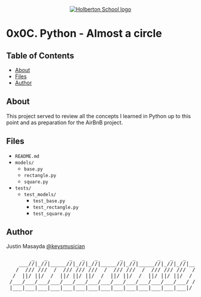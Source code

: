 <p align="center">
  <a href=#>
    <img src="https://user-images.githubusercontent.com/74752740/175812508-dc2482bf-bd5b-4c0a-b075-1bede95c488e.png" alt="Holberton School logo">
  </a>
</p>

# 0x0C. Python - Almost a circle

## Table of Contents
* [About](#about)
* [Files](#files)
* [Author](#author)

## About
This project served to review all the concepts I learned in Python up to this point and as preparation for the AirBnB project.

## Files
* `README.md`
* `models/`
	* `base.py`
	* `rectangle.py`
	* `square.py`
* `tests/`
	* `test_models/`
		* `test_base.py`
		* `test_rectangle.py`
		* `test_square.py`

## Author
Justin Masayda [@keysmusician](https://github.com/keysmusician)
<div align="center">
<pre>
        _   _       _   _   _       _   _       _   _   _     
    ___//|_//|_____//|_//|_//|_____//|_//|_____//|_//|_//|___ 
   /  /// ///  /  /// /// ///  /  /// ///  /  /// /// ///  / |
  /  ||/ ||/  /  ||/ ||/ ||/  /  ||/ ||/  /  ||/ ||/ ||/  / / 
 /___/___/___/___/___/___/___/___/___/___/___/___/___/___/ /  
 |___|___|___|___|___|___|___|___|___|___|___|___|___|___|/   
 
</pre>
</div>
